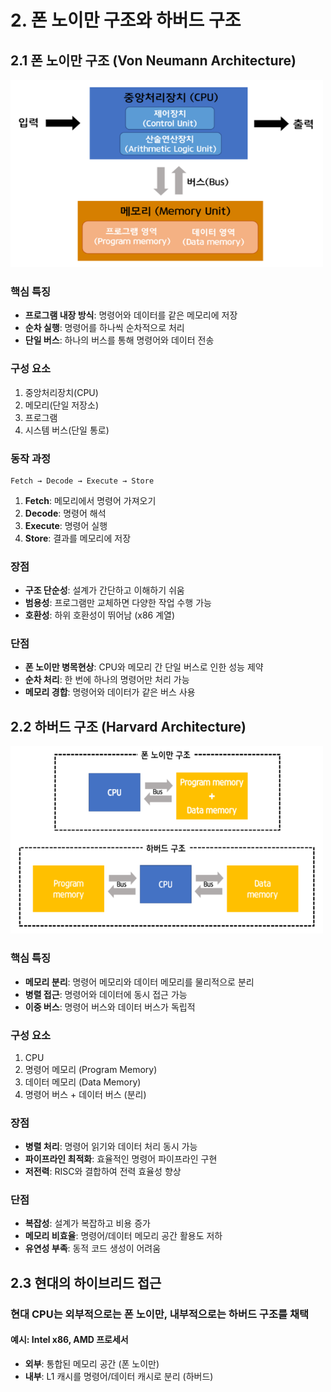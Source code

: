 # 2. 폰 노이만 구조와 하버드 구조

## 2.1 폰 노이만 구조 (Von Neumann Architecture)

<img src="images\폰 노이만 구조.png" width="500" height="300"/>

### 핵심 특징

- **프로그램 내장 방식**: 명령어와 데이터를 같은 메모리에 저장
- **순차 실행**: 명령어를 하나씩 순차적으로 처리
- **단일 버스**: 하나의 버스를 통해 명령어와 데이터 전송

### 구성 요소

1. 중앙처리장치(CPU)
2. 메모리(단일 저장소)
3. 프로그램
4. 시스템 버스(단일 통로)

### 동작 과정

```
Fetch → Decode → Execute → Store
```

1. **Fetch**: 메모리에서 명령어 가져오기
2. **Decode**: 명령어 해석
3. **Execute**: 명령어 실행
4. **Store**: 결과를 메모리에 저장

### 장점

- **구조 단순성**: 설계가 간단하고 이해하기 쉬움
- **범용성**: 프로그램만 교체하면 다양한 작업 수행 가능
- **호환성**: 하위 호환성이 뛰어남 (x86 계열)

### 단점

- **폰 노이만 병목현상**: CPU와 메모리 간 단일 버스로 인한 성능 제약
- **순차 처리**: 한 번에 하나의 명령어만 처리 가능
- **메모리 경합**: 명령어와 데이터가 같은 버스 사용

## 2.2 하버드 구조 (Harvard Architecture)

<img src="images\폰 노이만 vs 하버드.png" width="500" height="300"/>

### 핵심 특징

- **메모리 분리**: 명령어 메모리와 데이터 메모리를 물리적으로 분리
- **병렬 접근**: 명령어와 데이터에 동시 접근 가능
- **이중 버스**: 명령어 버스와 데이터 버스가 독립적

### 구성 요소

1. CPU
2. 명령어 메모리 (Program Memory)
3. 데이터 메모리 (Data Memory)
4. 명령어 버스 + 데이터 버스 (분리)

### 장점

- **병렬 처리**: 명령어 읽기와 데이터 처리 동시 가능
- **파이프라인 최적화**: 효율적인 명령어 파이프라인 구현
- **저전력**: RISC와 결합하여 전력 효율성 향상

### 단점

- **복잡성**: 설계가 복잡하고 비용 증가
- **메모리 비효율**: 명령어/데이터 메모리 공간 활용도 저하
- **유연성 부족**: 동적 코드 생성이 어려움

## 2.3 현대의 하이브리드 접근

### 현대 CPU는 외부적으로는 폰 노이만, 내부적으로는 하버드 구조를 채택

#### 예시: Intel x86, AMD 프로세서

- **외부**: 통합된 메모리 공간 (폰 노이만)
- **내부**: L1 캐시를 명령어/데이터 캐시로 분리 (하버드)

